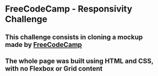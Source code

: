 # FreeCodeCamp - Responsivity Challenge

## This challenge consists in cloning a mockup made by [FreeCodeCamp](https://www.freecodecamp.org/)
## The whole page was built using HTML and CSS, with no Flexbox or Grid content
